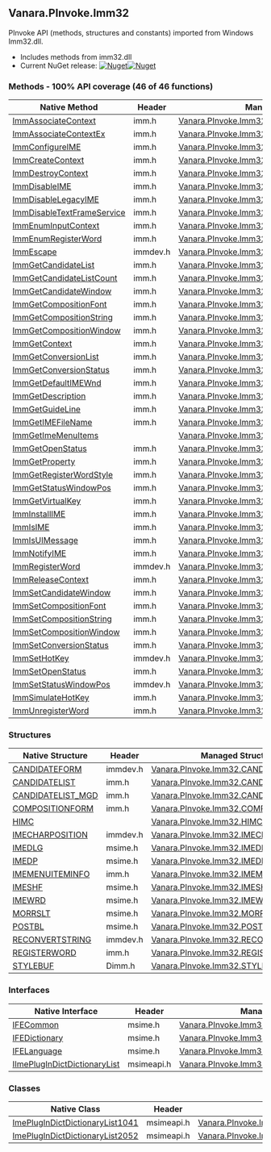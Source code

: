## Vanara.PInvoke.Imm32  
PInvoke API (methods, structures and constants) imported from Windows Imm32.dll.

- Includes methods from imm32.dll  
- Current NuGet release: [![Nuget](https://img.shields.io/nuget/v/Vanara.PInvoke.Imm32?logo=nuget&style=flat-square)![Nuget](https://img.shields.io/nuget/dt/Vanara.PInvoke.Imm32?label=%20&style=flat-square)](https://www.nuget.org/packages/Vanara.PInvoke.Imm32)  
### Methods - 100% API coverage (46 of 46 functions)  
Native Method | Header | Managed Method  
--- | --- | ---  
[ImmAssociateContext](https://www.google.com/search?num=5&q=ImmAssociateContext+site%3Adocs.microsoft.com) | imm.h | [Vanara.PInvoke.Imm32.ImmAssociateContext](https://github.com/dahall/Vanara/search?l=C%23&q=ImmAssociateContext)  
[ImmAssociateContextEx](https://www.google.com/search?num=5&q=ImmAssociateContextEx+site%3Adocs.microsoft.com) | imm.h | [Vanara.PInvoke.Imm32.ImmAssociateContextEx](https://github.com/dahall/Vanara/search?l=C%23&q=ImmAssociateContextEx)  
[ImmConfigureIME](https://www.google.com/search?num=5&q=ImmConfigureIMEA+site%3Adocs.microsoft.com) | imm.h | [Vanara.PInvoke.Imm32.ImmConfigureIME](https://github.com/dahall/Vanara/search?l=C%23&q=ImmConfigureIME)  
[ImmCreateContext](https://www.google.com/search?num=5&q=ImmCreateContext+site%3Adocs.microsoft.com) | imm.h | [Vanara.PInvoke.Imm32.ImmCreateContext](https://github.com/dahall/Vanara/search?l=C%23&q=ImmCreateContext)  
[ImmDestroyContext](https://www.google.com/search?num=5&q=ImmDestroyContext+site%3Adocs.microsoft.com) | imm.h | [Vanara.PInvoke.Imm32.ImmDestroyContext](https://github.com/dahall/Vanara/search?l=C%23&q=ImmDestroyContext)  
[ImmDisableIME](https://www.google.com/search?num=5&q=ImmDisableIME+site%3Adocs.microsoft.com) | imm.h | [Vanara.PInvoke.Imm32.ImmDisableIME](https://github.com/dahall/Vanara/search?l=C%23&q=ImmDisableIME)  
[ImmDisableLegacyIME](https://www.google.com/search?num=5&q=ImmDisableLegacyIME+site%3Adocs.microsoft.com) | imm.h | [Vanara.PInvoke.Imm32.ImmDisableLegacyIME](https://github.com/dahall/Vanara/search?l=C%23&q=ImmDisableLegacyIME)  
[ImmDisableTextFrameService](https://www.google.com/search?num=5&q=ImmDisableTextFrameService+site%3Adocs.microsoft.com) | imm.h | [Vanara.PInvoke.Imm32.ImmDisableTextFrameService](https://github.com/dahall/Vanara/search?l=C%23&q=ImmDisableTextFrameService)  
[ImmEnumInputContext](https://www.google.com/search?num=5&q=ImmEnumInputContext+site%3Adocs.microsoft.com) | imm.h | [Vanara.PInvoke.Imm32.ImmEnumInputContext](https://github.com/dahall/Vanara/search?l=C%23&q=ImmEnumInputContext)  
[ImmEnumRegisterWord](https://www.google.com/search?num=5&q=ImmEnumRegisterWordA+site%3Adocs.microsoft.com) | imm.h | [Vanara.PInvoke.Imm32.ImmEnumRegisterWord](https://github.com/dahall/Vanara/search?l=C%23&q=ImmEnumRegisterWord)  
[ImmEscape](https://www.google.com/search?num=5&q=ImmEscapeA+site%3Adocs.microsoft.com) | immdev.h | [Vanara.PInvoke.Imm32.ImmEscape](https://github.com/dahall/Vanara/search?l=C%23&q=ImmEscape)  
[ImmGetCandidateList](https://www.google.com/search?num=5&q=ImmGetCandidateListA+site%3Adocs.microsoft.com) | imm.h | [Vanara.PInvoke.Imm32.ImmGetCandidateList](https://github.com/dahall/Vanara/search?l=C%23&q=ImmGetCandidateList)  
[ImmGetCandidateListCount](https://www.google.com/search?num=5&q=ImmGetCandidateListCountA+site%3Adocs.microsoft.com) | imm.h | [Vanara.PInvoke.Imm32.ImmGetCandidateListCount](https://github.com/dahall/Vanara/search?l=C%23&q=ImmGetCandidateListCount)  
[ImmGetCandidateWindow](https://www.google.com/search?num=5&q=ImmGetCandidateWindow+site%3Adocs.microsoft.com) | imm.h | [Vanara.PInvoke.Imm32.ImmGetCandidateWindow](https://github.com/dahall/Vanara/search?l=C%23&q=ImmGetCandidateWindow)  
[ImmGetCompositionFont](https://www.google.com/search?num=5&q=ImmGetCompositionFontA+site%3Adocs.microsoft.com) | imm.h | [Vanara.PInvoke.Imm32.ImmGetCompositionFont](https://github.com/dahall/Vanara/search?l=C%23&q=ImmGetCompositionFont)  
[ImmGetCompositionString](https://www.google.com/search?num=5&q=ImmGetCompositionStringA+site%3Adocs.microsoft.com) | imm.h | [Vanara.PInvoke.Imm32.ImmGetCompositionString](https://github.com/dahall/Vanara/search?l=C%23&q=ImmGetCompositionString)  
[ImmGetCompositionWindow](https://www.google.com/search?num=5&q=ImmGetCompositionWindow+site%3Adocs.microsoft.com) | imm.h | [Vanara.PInvoke.Imm32.ImmGetCompositionWindow](https://github.com/dahall/Vanara/search?l=C%23&q=ImmGetCompositionWindow)  
[ImmGetContext](https://www.google.com/search?num=5&q=ImmGetContext+site%3Adocs.microsoft.com) | imm.h | [Vanara.PInvoke.Imm32.ImmGetContext](https://github.com/dahall/Vanara/search?l=C%23&q=ImmGetContext)  
[ImmGetConversionList](https://www.google.com/search?num=5&q=ImmGetConversionListA+site%3Adocs.microsoft.com) | imm.h | [Vanara.PInvoke.Imm32.ImmGetConversionList](https://github.com/dahall/Vanara/search?l=C%23&q=ImmGetConversionList)  
[ImmGetConversionStatus](https://www.google.com/search?num=5&q=ImmGetConversionStatus+site%3Adocs.microsoft.com) | imm.h | [Vanara.PInvoke.Imm32.ImmGetConversionStatus](https://github.com/dahall/Vanara/search?l=C%23&q=ImmGetConversionStatus)  
[ImmGetDefaultIMEWnd](https://www.google.com/search?num=5&q=ImmGetDefaultIMEWnd+site%3Adocs.microsoft.com) | imm.h | [Vanara.PInvoke.Imm32.ImmGetDefaultIMEWnd](https://github.com/dahall/Vanara/search?l=C%23&q=ImmGetDefaultIMEWnd)  
[ImmGetDescription](https://www.google.com/search?num=5&q=ImmGetDescriptionA+site%3Adocs.microsoft.com) | imm.h | [Vanara.PInvoke.Imm32.ImmGetDescription](https://github.com/dahall/Vanara/search?l=C%23&q=ImmGetDescription)  
[ImmGetGuideLine](https://www.google.com/search?num=5&q=ImmGetGuideLineA+site%3Adocs.microsoft.com) | imm.h | [Vanara.PInvoke.Imm32.ImmGetGuideLine](https://github.com/dahall/Vanara/search?l=C%23&q=ImmGetGuideLine)  
[ImmGetIMEFileName](https://www.google.com/search?num=5&q=ImmGetIMEFileNameA+site%3Adocs.microsoft.com) | imm.h | [Vanara.PInvoke.Imm32.ImmGetIMEFileName](https://github.com/dahall/Vanara/search?l=C%23&q=ImmGetIMEFileName)  
[ImmGetImeMenuItems](https://www.google.com/search?num=5&q=ImmGetImeMenuItemsA+site%3Adocs.microsoft.com) |  | [Vanara.PInvoke.Imm32.ImmGetImeMenuItems](https://github.com/dahall/Vanara/search?l=C%23&q=ImmGetImeMenuItems)  
[ImmGetOpenStatus](https://www.google.com/search?num=5&q=ImmGetOpenStatus+site%3Adocs.microsoft.com) | imm.h | [Vanara.PInvoke.Imm32.ImmGetOpenStatus](https://github.com/dahall/Vanara/search?l=C%23&q=ImmGetOpenStatus)  
[ImmGetProperty](https://www.google.com/search?num=5&q=ImmGetProperty+site%3Adocs.microsoft.com) | imm.h | [Vanara.PInvoke.Imm32.ImmGetProperty](https://github.com/dahall/Vanara/search?l=C%23&q=ImmGetProperty)  
[ImmGetRegisterWordStyle](https://www.google.com/search?num=5&q=ImmGetRegisterWordStyleA+site%3Adocs.microsoft.com) | imm.h | [Vanara.PInvoke.Imm32.ImmGetRegisterWordStyle](https://github.com/dahall/Vanara/search?l=C%23&q=ImmGetRegisterWordStyle)  
[ImmGetStatusWindowPos](https://www.google.com/search?num=5&q=ImmGetStatusWindowPos+site%3Adocs.microsoft.com) | imm.h | [Vanara.PInvoke.Imm32.ImmGetStatusWindowPos](https://github.com/dahall/Vanara/search?l=C%23&q=ImmGetStatusWindowPos)  
[ImmGetVirtualKey](https://www.google.com/search?num=5&q=ImmGetVirtualKey+site%3Adocs.microsoft.com) | imm.h | [Vanara.PInvoke.Imm32.ImmGetVirtualKey](https://github.com/dahall/Vanara/search?l=C%23&q=ImmGetVirtualKey)  
[ImmInstallIME](https://www.google.com/search?num=5&q=ImmInstallIMEA+site%3Adocs.microsoft.com) | imm.h | [Vanara.PInvoke.Imm32.ImmInstallIME](https://github.com/dahall/Vanara/search?l=C%23&q=ImmInstallIME)  
[ImmIsIME](https://www.google.com/search?num=5&q=ImmIsIME+site%3Adocs.microsoft.com) | imm.h | [Vanara.PInvoke.Imm32.ImmIsIME](https://github.com/dahall/Vanara/search?l=C%23&q=ImmIsIME)  
[ImmIsUIMessage](https://www.google.com/search?num=5&q=ImmIsUIMessageA+site%3Adocs.microsoft.com) | imm.h | [Vanara.PInvoke.Imm32.ImmIsUIMessage](https://github.com/dahall/Vanara/search?l=C%23&q=ImmIsUIMessage)  
[ImmNotifyIME](https://www.google.com/search?num=5&q=ImmNotifyIME+site%3Adocs.microsoft.com) | imm.h | [Vanara.PInvoke.Imm32.ImmNotifyIME](https://github.com/dahall/Vanara/search?l=C%23&q=ImmNotifyIME)  
[ImmRegisterWord](https://www.google.com/search?num=5&q=ImmRegisterWordA+site%3Adocs.microsoft.com) | immdev.h | [Vanara.PInvoke.Imm32.ImmRegisterWord](https://github.com/dahall/Vanara/search?l=C%23&q=ImmRegisterWord)  
[ImmReleaseContext](https://www.google.com/search?num=5&q=ImmReleaseContext+site%3Adocs.microsoft.com) | imm.h | [Vanara.PInvoke.Imm32.ImmReleaseContext](https://github.com/dahall/Vanara/search?l=C%23&q=ImmReleaseContext)  
[ImmSetCandidateWindow](https://www.google.com/search?num=5&q=ImmSetCandidateWindow+site%3Adocs.microsoft.com) | imm.h | [Vanara.PInvoke.Imm32.ImmSetCandidateWindow](https://github.com/dahall/Vanara/search?l=C%23&q=ImmSetCandidateWindow)  
[ImmSetCompositionFont](https://www.google.com/search?num=5&q=ImmSetCompositionFontA+site%3Adocs.microsoft.com) | imm.h | [Vanara.PInvoke.Imm32.ImmSetCompositionFont](https://github.com/dahall/Vanara/search?l=C%23&q=ImmSetCompositionFont)  
[ImmSetCompositionString](https://www.google.com/search?num=5&q=ImmSetCompositionStringA+site%3Adocs.microsoft.com) | imm.h | [Vanara.PInvoke.Imm32.ImmSetCompositionString](https://github.com/dahall/Vanara/search?l=C%23&q=ImmSetCompositionString)  
[ImmSetCompositionWindow](https://www.google.com/search?num=5&q=ImmSetCompositionWindow+site%3Adocs.microsoft.com) | imm.h | [Vanara.PInvoke.Imm32.ImmSetCompositionWindow](https://github.com/dahall/Vanara/search?l=C%23&q=ImmSetCompositionWindow)  
[ImmSetConversionStatus](https://www.google.com/search?num=5&q=ImmSetConversionStatus+site%3Adocs.microsoft.com) | imm.h | [Vanara.PInvoke.Imm32.ImmSetConversionStatus](https://github.com/dahall/Vanara/search?l=C%23&q=ImmSetConversionStatus)  
[ImmSetHotKey](https://www.google.com/search?num=5&q=ImmSetHotKey+site%3Adocs.microsoft.com) | immdev.h | [Vanara.PInvoke.Imm32.ImmSetHotKey](https://github.com/dahall/Vanara/search?l=C%23&q=ImmSetHotKey)  
[ImmSetOpenStatus](https://www.google.com/search?num=5&q=ImmSetOpenStatus+site%3Adocs.microsoft.com) | imm.h | [Vanara.PInvoke.Imm32.ImmSetOpenStatus](https://github.com/dahall/Vanara/search?l=C%23&q=ImmSetOpenStatus)  
[ImmSetStatusWindowPos](https://www.google.com/search?num=5&q=ImmSetStatusWindowPos+site%3Adocs.microsoft.com) | immdev.h | [Vanara.PInvoke.Imm32.ImmSetStatusWindowPos](https://github.com/dahall/Vanara/search?l=C%23&q=ImmSetStatusWindowPos)  
[ImmSimulateHotKey](https://www.google.com/search?num=5&q=ImmSimulateHotKey+site%3Adocs.microsoft.com) | imm.h | [Vanara.PInvoke.Imm32.ImmSimulateHotKey](https://github.com/dahall/Vanara/search?l=C%23&q=ImmSimulateHotKey)  
[ImmUnregisterWord](https://www.google.com/search?num=5&q=ImmUnregisterWordA+site%3Adocs.microsoft.com) | imm.h | [Vanara.PInvoke.Imm32.ImmUnregisterWord](https://github.com/dahall/Vanara/search?l=C%23&q=ImmUnregisterWord)  
### Structures  
Native Structure | Header | Managed Structure  
--- | --- | ---  
[CANDIDATEFORM](https://www.google.com/search?num=5&q=CANDIDATEFORM+site%3Adocs.microsoft.com) | immdev.h | [Vanara.PInvoke.Imm32.CANDIDATEFORM](https://github.com/dahall/Vanara/search?l=C%23&q=CANDIDATEFORM)  
[CANDIDATELIST](https://www.google.com/search?num=5&q=CANDIDATELIST+site%3Adocs.microsoft.com) | imm.h | [Vanara.PInvoke.Imm32.CANDIDATELIST](https://github.com/dahall/Vanara/search?l=C%23&q=CANDIDATELIST)  
[CANDIDATELIST_MGD](https://www.google.com/search?num=5&q=CANDIDATELIST_MGD+site%3Adocs.microsoft.com) | imm.h | [Vanara.PInvoke.Imm32.CANDIDATELIST_MGD](https://github.com/dahall/Vanara/search?l=C%23&q=CANDIDATELIST_MGD)  
[COMPOSITIONFORM](https://www.google.com/search?num=5&q=COMPOSITIONFORM+site%3Adocs.microsoft.com) | imm.h | [Vanara.PInvoke.Imm32.COMPOSITIONFORM](https://github.com/dahall/Vanara/search?l=C%23&q=COMPOSITIONFORM)  
[HIMC](https://www.google.com/search?num=5&q=HIMC+site%3Adocs.microsoft.com) |  | [Vanara.PInvoke.Imm32.HIMC](https://github.com/dahall/Vanara/search?l=C%23&q=HIMC)  
[IMECHARPOSITION](https://www.google.com/search?num=5&q=IMECHARPOSITION+site%3Adocs.microsoft.com) | immdev.h | [Vanara.PInvoke.Imm32.IMECHARPOSITION](https://github.com/dahall/Vanara/search?l=C%23&q=IMECHARPOSITION)  
[IMEDLG](https://www.google.com/search?num=5&q=IMEDLG+site%3Adocs.microsoft.com) | msime.h | [Vanara.PInvoke.Imm32.IMEDLG](https://github.com/dahall/Vanara/search?l=C%23&q=IMEDLG)  
[IMEDP](https://www.google.com/search?num=5&q=IMEDP+site%3Adocs.microsoft.com) | msime.h | [Vanara.PInvoke.Imm32.IMEDP](https://github.com/dahall/Vanara/search?l=C%23&q=IMEDP)  
[IMEMENUITEMINFO](https://www.google.com/search?num=5&q=IMEMENUITEMINFO+site%3Adocs.microsoft.com) | imm.h | [Vanara.PInvoke.Imm32.IMEMENUITEMINFO](https://github.com/dahall/Vanara/search?l=C%23&q=IMEMENUITEMINFO)  
[IMESHF](https://www.google.com/search?num=5&q=IMESHF+site%3Adocs.microsoft.com) | msime.h | [Vanara.PInvoke.Imm32.IMESHF](https://github.com/dahall/Vanara/search?l=C%23&q=IMESHF)  
[IMEWRD](https://www.google.com/search?num=5&q=IMEWRD+site%3Adocs.microsoft.com) | msime.h | [Vanara.PInvoke.Imm32.IMEWRD](https://github.com/dahall/Vanara/search?l=C%23&q=IMEWRD)  
[MORRSLT](https://www.google.com/search?num=5&q=MORRSLT+site%3Adocs.microsoft.com) | msime.h | [Vanara.PInvoke.Imm32.MORRSLT](https://github.com/dahall/Vanara/search?l=C%23&q=MORRSLT)  
[POSTBL](https://www.google.com/search?num=5&q=POSTBL+site%3Adocs.microsoft.com) | msime.h | [Vanara.PInvoke.Imm32.POSTBL](https://github.com/dahall/Vanara/search?l=C%23&q=POSTBL)  
[RECONVERTSTRING](https://www.google.com/search?num=5&q=RECONVERTSTRING+site%3Adocs.microsoft.com) | immdev.h | [Vanara.PInvoke.Imm32.RECONVERTSTRING](https://github.com/dahall/Vanara/search?l=C%23&q=RECONVERTSTRING)  
[REGISTERWORD](https://www.google.com/search?num=5&q=REGISTERWORD+site%3Adocs.microsoft.com) | imm.h | [Vanara.PInvoke.Imm32.REGISTERWORD](https://github.com/dahall/Vanara/search?l=C%23&q=REGISTERWORD)  
[STYLEBUF](https://www.google.com/search?num=5&q=STYLEBUF+site%3Adocs.microsoft.com) | Dimm.h | [Vanara.PInvoke.Imm32.STYLEBUF](https://github.com/dahall/Vanara/search?l=C%23&q=STYLEBUF)  
### Interfaces  
Native Interface | Header | Managed Interface  
--- | --- | ---  
[IFECommon](https://www.google.com/search?num=5&q=IFECommon+site%3Adocs.microsoft.com) | msime.h | [Vanara.PInvoke.Imm32.IFECommon](https://github.com/dahall/Vanara/search?l=C%23&q=IFECommon)  
[IFEDictionary](https://www.google.com/search?num=5&q=IFEDictionary+site%3Adocs.microsoft.com) | msime.h | [Vanara.PInvoke.Imm32.IFEDictionary](https://github.com/dahall/Vanara/search?l=C%23&q=IFEDictionary)  
[IFELanguage](https://www.google.com/search?num=5&q=IFELanguage+site%3Adocs.microsoft.com) | msime.h | [Vanara.PInvoke.Imm32.IFELanguage](https://github.com/dahall/Vanara/search?l=C%23&q=IFELanguage)  
[IImePlugInDictDictionaryList](https://www.google.com/search?num=5&q=IImePlugInDictDictionaryList+site%3Adocs.microsoft.com) | msimeapi.h | [Vanara.PInvoke.Imm32.IImePlugInDictDictionaryList](https://github.com/dahall/Vanara/search?l=C%23&q=IImePlugInDictDictionaryList)  
### Classes  
Native Class | Header | Managed Class  
--- | --- | ---  
[ImePlugInDictDictionaryList1041](https://www.google.com/search?num=5&q=ImePlugInDictDictionaryList1041+site%3Adocs.microsoft.com) | msimeapi.h | [Vanara.PInvoke.Imm32.ImePlugInDictDictionaryList1041](https://github.com/dahall/Vanara/search?l=C%23&q=ImePlugInDictDictionaryList1041)  
[ImePlugInDictDictionaryList2052](https://www.google.com/search?num=5&q=ImePlugInDictDictionaryList2052+site%3Adocs.microsoft.com) | msimeapi.h | [Vanara.PInvoke.Imm32.ImePlugInDictDictionaryList2052](https://github.com/dahall/Vanara/search?l=C%23&q=ImePlugInDictDictionaryList2052)  
